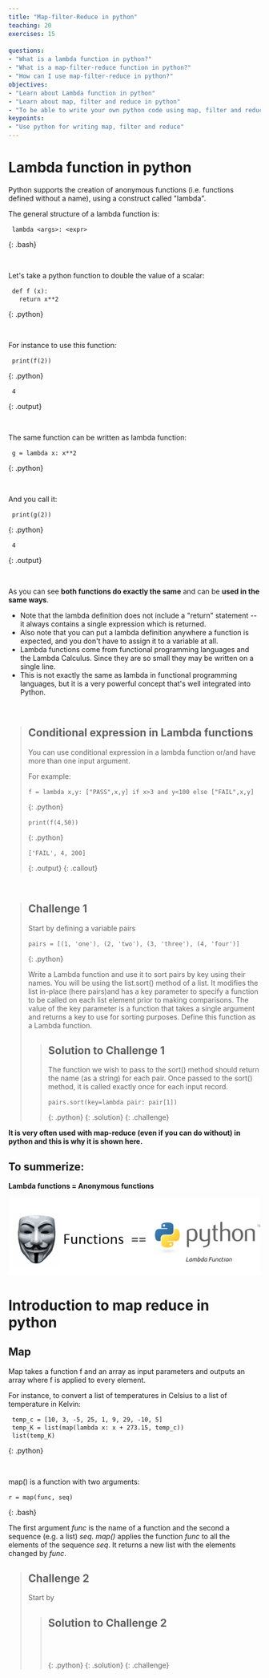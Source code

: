 ```yaml
---
title: "Map-filter-Reduce in python"
teaching: 20
exercises: 15

questions:
- "What is a lambda function in python?"
- "What is a map-filter-reduce function in python?"
- "How can I use map-filter-reduce in python?"
objectives:
- "Learn about Lambda function in python"
- "Learn about map, filter and reduce in python"
- "To be able to write your own python code using map, filter and reduce"
keypoints:
- "Use python for writing map, filter and reduce"
---
```


# Lambda function in python


Python supports the creation of anonymous functions (i.e. functions defined without a name), using a construct called "lambda". 

The general structure of a lambda function is:

~~~
 lambda <args>: <expr>
~~~
{: .bash}

&nbsp;

Let's take a python function to double the value of a scalar:


~~~
 def f (x): 
   return x**2
~~~
{: .python}

&nbsp;

For instance to use this function:

~~~
 print(f(2))
~~~
{: .python}

~~~
 4
~~~
{: .output}

&nbsp;

The same function can be written as lambda function:

~~~
 g = lambda x: x**2
~~~
{: .python}

&nbsp;

And you call it:

~~~
 print(g(2))
~~~
{: .python}

~~~
 4
~~~
{: .output}

&nbsp;

As you can see **both functions do exactly the same** and can be **used in the same ways**. 


- Note that the lambda definition does not include a "return" statement -- it always contains a single expression which is returned. 
- Also note that you can put a lambda definition anywhere a function is expected, and you don't have to assign it to a variable at all.
- Lambda functions come from functional programming languages and the Lambda Calculus. Since they are so small they may be written on a single line.
- This is not exactly the same as lambda in functional programming languages, but it is a very powerful concept that's well integrated into Python.


&nbsp;

> ## Conditional expression in Lambda functions
> You can use conditional expression in a lambda function or/and have more than one input argument.
> 
> For example:
>
> ~~~
> f = lambda x,y: ["PASS",x,y] if x>3 and y<100 else ["FAIL",x,y]
> ~~~
> {: .python}
>
> ~~~
> print(f(4,50))
> ~~~
> {: .python}
>
> ~~~
> ['FAIL', 4, 200]
> ~~~
> {: .output}
{: .callout}

&nbsp;


> ## Challenge 1
>
> Start by defining a variable pairs
>
> ~~~
> pairs = [(1, 'one'), (2, 'two'), (3, 'three'), (4, 'four')]
> ~~~
> {: .python}
>
> Write a Lambda function and use it to sort pairs by key using their names.
> You will be using the list.sort() method of a list. It modifies the list in-place (here pairs)and
> has a key parameter to specify a function to be called on each list element prior to making comparisons.
> The value of the key parameter is a function that takes a single argument and returns a key to use for sorting purposes. 
> Define this function as a Lambda function. 
>
> > ## Solution to Challenge 1
> > The function we wish to pass to the sort() method should return the name (as a string) for each pair.
> > Once passed to the sort() method, it is called exactly once for each input record.
> >
> > ~~~
> > pairs.sort(key=lambda pair: pair[1])
> > ~~~
> > {: .python}
> {: .solution}
{: .challenge}

**It is very often used with map-reduce (even if you can do without) in python and this is why it is shown here.**

## To summerize:

**Lambda functions = Anonymous functions**

![LambdaFunction](img/anonymousLambda.png)


# Introduction to map reduce in python

## Map

Map takes a function f and an array as input parameters and outputs an array where f is applied to every element.

For instance, to convert a list of temperatures in Celsius to a list of temperature in Kelvin:
~~~
 temp_c = [10, 3, -5, 25, 1, 9, 29, -10, 5]
 temp_K = list(map(lambda x: x + 273.15, temp_c))
 list(temp_K)
~~~
{: .python}

&nbsp;

map() is a function with two arguments:

~~~
r = map(func, seq)
~~~
{: .bash}

The first argument *func* is the name of a function and the second a sequence (e.g. a list) *seq*. 
*map()* applies the function *func* to all the elements of the sequence *seq*. 
It returns a new list with the elements changed by *func*.

>
> ## Challenge 2
>
> Start by 
>
> > ## Solution to Challenge 2
> >
> > 
> > ~~~
> > 
> > 
> > 
> > ~~~
> > {: .python}
> {: .solution}
{: .challenge}



&nbsp;
&nbsp;
&nbsp;
&nbsp;
